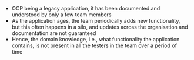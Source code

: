 
- OCP being a legacy application, it has been documented and understood by only a few team members 
- As the application ages, the team periodically adds new functionality, but this often happens in a silo, and updates across the organisation and documentation are not guaranteed
- Hence, the domain knowledge, i.e., what functionality the application contains, is not present in all the testers in the team over a period of time
 